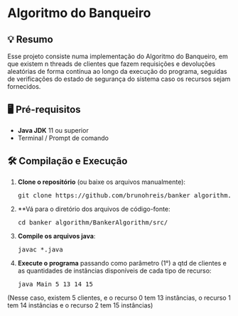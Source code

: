 # Algoritmo do Banqueiro
## 💡 Resumo

Esse projeto consiste numa implementação do Algoritmo do Banqueiro, em que existem n threads de clientes que fazem requisições e devoluções aleatórias de forma contínua ao longo da execução do programa, seguidas de verificações do estado de segurança do sistema caso os recursos sejam fornecidos.

## 🖥️ Pré-requisitos

- **Java JDK** 11 ou superior
- Terminal / Prompt de comando


## 🛠️ Compilação e Execução

1. **Clone o repositório** (ou baixe os arquivos manualmente):
   <pre>
   git clone https://github.com/brunohreis/banker_algorithm.git
   </pre>
2. **Vá para o diretório dos arquivos de código-fonte:
   <pre>
   cd banker_algorithm/BankerAlgorithm/src/
   </pre>
2. **Compile os arquivos java**:
	<pre>
   javac *.java
   </pre>
3. **Execute o programa** passando como parâmetro (1°) a qtd de clientes e as quantidades de instâncias disponíveis de cada tipo de recurso:
	<pre>
   java Main 5 13 14 15
   </pre>
(Nesse caso, existem 5 clientes, e o recurso 0 tem 13 instâncias, o recurso 1 tem 14 instâncias e o recurso 2 tem 15 instâncias)
